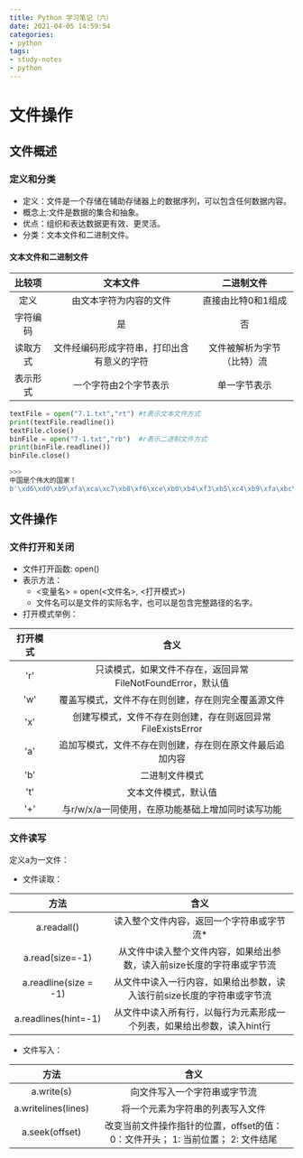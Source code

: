```yaml
---
title: Python 学习笔记（六）
date: 2021-04-05 14:59:54
categories:
- python
tags:
- study-notes
- python
---
```


# 文件操作

## 文件概述

### 定义和分类

* 定义：文件是一个存储在辅助存储器上的数据序列，可以包含任何数据内容。
* 概念上:文件是数据的集合和抽象。
* 优点：组织和表达数据更有效、更灵活。
* 分类：文本文件和二进制文件。

#### 文本文件和二进制文件

| 比较项 | 文本文件 | 二进制文件 |
| :----: | :----: | :----: |
| 定义 | 由文本字符为内容的文件 | 直接由比特0和1组成 |
| 字符编码 | 是 | 否 |
| 读取方式 | 文件经编码形成字符串，打印出含有意义的字符 | 文件被解析为字节（比特）流 |
| 表示形式 | 一个字符由2个字节表示 | 单一字节表示 |
```python
textFile = open("7.1.txt","rt") #t表示文本文件方式
print(textFile.readline())
textFile.close()
binFile = open("7-1.txt","rb")	#r表示二进制文件方式
print(binFile.readline())
binFile.close()
```
```python
>>>
中国是个伟大的国家！ 
b'\xd6\xd0\xb9\xfa\xca\xc7\xb8\xf6\xce\xb0\xb4\xf3\xb5\xc4\xb9\xfa\xbc\xd2\xa3\xa1'
```

## 文件操作

### 文件打开和关闭

* 文件打开函数: open()
* 表示方法：
    - <变量名> = open(<文件名>, <打开模式>)
    - 文件名可以是文件的实际名字，也可以是包含完整路径的名字。
* 打开模式举例：

| 打开模式 | 含义 |
| :----: | :----: |
| 'r' | 只读模式，如果文件不存在，返回异常FileNotFoundError，默认值 |
| 'w' | 覆盖写模式，文件不存在则创建，存在则完全覆盖源文件 |
| 'x' | 创建写模式，文件不存在则创建，存在则返回异常FileExistsError |
| 'a' | 追加写模式，文件不存在则创建，存在则在原文件最后追加内容 |
| 'b' | 二进制文件模式 |
| 't' | 文本文件模式，默认值 |
| '+' | 与r/w/x/a一同使用，在原功能基础上增加同时读写功能 |

### 文件读写

定义a为一文件：

* 文件读取：

| 方法 | 含义 |
| :----: | :----: |
| a.readall() | 读入整个文件内容，返回一个字符串或字节流* |
| a.read(size=-1) | 从文件中读入整个文件内容，如果给出参数，读入前size长度的字符串或字节流 |
| a.readline(size = -1) | 从文件中读入一行内容，如果给出参数，读入该行前size长度的字符串或字节流 |
| a.readlines(hint=-1) | 从文件中读入所有行，以每行为元素形成一个列表，如果给出参数，读入hint行 |

* 文件写入：

| 方法 | 含义 |
| :----: | :----: |
| a.write(s) | 向文件写入一个字符串或字节流 |
| a.writelines(lines) | 将一个元素为字符串的列表写入文件 |          
| a.seek(offset) | 改变当前文件操作指针的位置，offset的值： 0：文件开头； 1: 当前位置； 2: 文件结尾 |